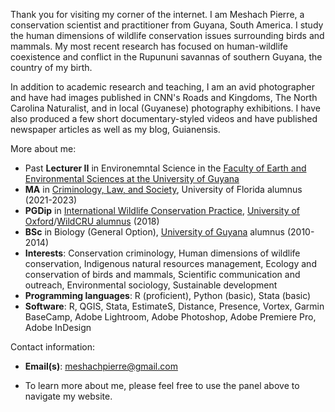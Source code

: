 Thank you for visiting my corner of the internet. I am Meshach Pierre, a conservation scientist and practitioner from Guyana, South America. I study the human dimensions of wildlife conservation issues surrounding birds and mammals. My most recent research has focused on human-wildlife coexistence and conflict in the Rupununi savannas of southern Guyana, the country of my birth.

In addition to academic research and teaching, I am an avid photographer and have had images published in CNN's Roads and Kingdoms, The North Carolina Naturalist, and in local (Guyanese) photography exhibitions. I have also produced a few short documentary-styled videos and have published newspaper articles as well as my blog, Guianensis.

More about me:

- Past **Lecturer II** in Environemntal Science in the [Faculty of Earth and Environmental Sciences at the University of Guyana](https://fees.uog.edu.gy/) 
- **MA** in [Criminology, Law, and Society](https://soccrim.clas.ufl.edu/graduate/criminology/academics/the-m-a-degree/), University of Florida alumnus (2021-2023)
- **PGDip** in [International Wildlife Conservation Practice](https://www.wildcru.org/courses/diploma/), [University of Oxford](https://www.ox.ac.uk/)/[WildCRU alumnus](https://www.wildcru.org/members/meshach-pierre/) (2018)
- **BSc** in Biology (General Option), [University of Guyana](https://www.uog.edu.gy/) alumnus (2010-2014)
- **Interests**: Conservation criminology, Human dimensions of wildlife conservation, Indigenous natural resources management, Ecology and conservation of birds and mammals,	Scientific communication and outreach, Environmental sociology,	Sustainable development
- **Programming languages**: R (proficient), Python (basic), Stata (basic)
- **Software**: R, QGIS, Stata, EstimateS, Distance, Presence, Vortex, Garmin BaseCamp, Adobe Lightroom, Adobe Photoshop, Adobe Premiere Pro, Adobe InDesign

Contact information:
- **Email(s)**: [meshachpierre@gmail.com](mailto:meshachpierre@gmail.com)

- To learn more about me, please feel free to use the panel above to navigate my website.
